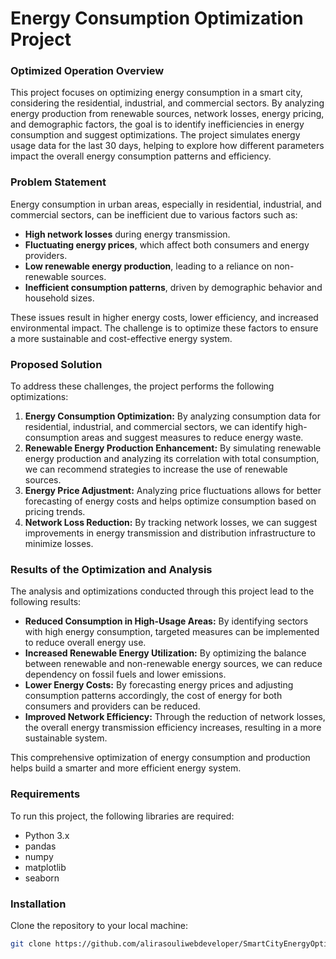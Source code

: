 # Energy Consumption Optimization Project

### Optimized Operation Overview

This project focuses on optimizing energy consumption in a smart city, considering the residential, industrial, and commercial sectors. By analyzing energy production from renewable sources, network losses, energy pricing, and demographic factors, the goal is to identify inefficiencies in energy consumption and suggest optimizations. The project simulates energy usage data for the last 30 days, helping to explore how different parameters impact the overall energy consumption patterns and efficiency.

### Problem Statement

Energy consumption in urban areas, especially in residential, industrial, and commercial sectors, can be inefficient due to various factors such as:

- **High network losses** during energy transmission.
- **Fluctuating energy prices**, which affect both consumers and energy providers.
- **Low renewable energy production**, leading to a reliance on non-renewable sources.
- **Inefficient consumption patterns**, driven by demographic behavior and household sizes.

These issues result in higher energy costs, lower efficiency, and increased environmental impact. The challenge is to optimize these factors to ensure a more sustainable and cost-effective energy system.

### Proposed Solution

To address these challenges, the project performs the following optimizations:

1. **Energy Consumption Optimization:** By analyzing consumption data for residential, industrial, and commercial sectors, we can identify high-consumption areas and suggest measures to reduce energy waste.
2. **Renewable Energy Production Enhancement:** By simulating renewable energy production and analyzing its correlation with total consumption, we can recommend strategies to increase the use of renewable sources.
3. **Energy Price Adjustment:** Analyzing price fluctuations allows for better forecasting of energy costs and helps optimize consumption based on pricing trends.
4. **Network Loss Reduction:** By tracking network losses, we can suggest improvements in energy transmission and distribution infrastructure to minimize losses.

### Results of the Optimization and Analysis

The analysis and optimizations conducted through this project lead to the following results:

- **Reduced Consumption in High-Usage Areas:** By identifying sectors with high energy consumption, targeted measures can be implemented to reduce overall energy use.
- **Increased Renewable Energy Utilization:** By optimizing the balance between renewable and non-renewable energy sources, we can reduce dependency on fossil fuels and lower emissions.
- **Lower Energy Costs:** By forecasting energy prices and adjusting consumption patterns accordingly, the cost of energy for both consumers and providers can be reduced.
- **Improved Network Efficiency:** Through the reduction of network losses, the overall energy transmission efficiency increases, resulting in a more sustainable system.

This comprehensive optimization of energy consumption and production helps build a smarter and more efficient energy system.

### Requirements

To run this project, the following libraries are required:

- Python 3.x
- pandas
- numpy
- matplotlib
- seaborn

### Installation

Clone the repository to your local machine:

```bash
git clone https://github.com/alirasouliwebdeveloper/SmartCityEnergyOptimization.git
```
